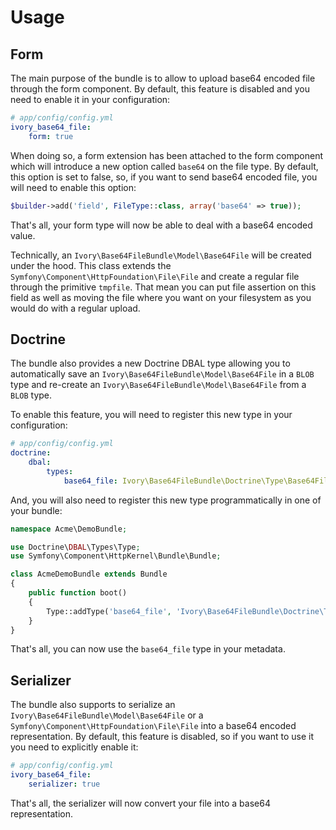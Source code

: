 # Usage

## Form

The main purpose of the bundle is to allow to upload base64 encoded file through the form component.
By default, this feature is disabled and you need to enable it in your configuration:

``` yaml
# app/config/config.yml
ivory_base64_file:
    form: true
```

When doing so, a form extension has been attached to the form component which will introduce a new 
option called `base64` on the file type. By default, this option is set to false, so, if you want 
to send base64 encoded file, you will need to enable this option:
 
``` php
$builder->add('field', FileType::class, array('base64' => true));
```

That's all, your form type will now be able to deal with a base64 encoded value. 

Technically, an `Ivory\Base64FileBundle\Model\Base64File` will be created under the hood. This class 
extends the `Symfony\Component\HttpFoundation\File\File` and create a regular file through the 
primitive `tmpfile`. That mean you can put file assertion on this field as well as moving the file 
where you want on your filesystem as you would do with a regular upload.

## Doctrine

The bundle also provides a new Doctrine DBAL type allowing you to automatically save an 
`Ivory\Base64FileBundle\Model\Base64File` in a `BLOB` type and re-create an 
`Ivory\Base64FileBundle\Model\Base64File` from a `BLOB` type.

To enable this feature, you will need to register this new type in your configuration:

``` yaml
# app/config/config.yml
doctrine:
    dbal:
        types:
            base64_file: Ivory\Base64FileBundle\Doctrine\Type\Base64FileType
```

And, you will also need to register this new type programmatically in one of your bundle:
 
``` php
namespace Acme\DemoBundle;

use Doctrine\DBAL\Types\Type;
use Symfony\Component\HttpKernel\Bundle\Bundle;

class AcmeDemoBundle extends Bundle
{
    public function boot()
    {
        Type::addType('base64_file', 'Ivory\Base64FileBundle\Doctrine\Type\Base64FileType');
    }
}
```

That's all, you can now use the `base64_file` type in your metadata.

## Serializer

The bundle also supports to serialize an `Ivory\Base64FileBundle\Model\Base64File` or a
`Symfony\Component\HttpFoundation\File\File` into a base64 encoded representation. By default,
this feature is disabled, so if you want to use it you need to explicitly enable it:

``` yaml
# app/config/config.yml
ivory_base64_file:
    serializer: true
```

That's all, the serializer will now convert your file into a base64 representation.
